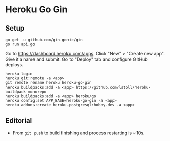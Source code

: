 # Heroku Go Gin

## Setup

```
go get -u github.com/gin-gonic/gin
go run api.go
```

Go to <https://dashboard.heroku.com/apps>.
Click "New" > "Create new app".
Give it a name and submit.
Go to "Deploy" tab and configure GitHub deploys.

```
heroku login
heroku git:remote -a <app>
git remote rename heroku heroku-go-gin
heroku buildpacks:add -a <app> https://github.com/lstoll/heroku-buildpack-monorepo
heroku buildpacks:add -a <app> heroku/go
heroku config:set APP_BASE=heroku-go-gin -a <app>
heroku addons:create heroku-postgresql:hobby-dev -a <app>
```

## Editorial

* From `git push` to build finishing and process restarting is ~10s.
